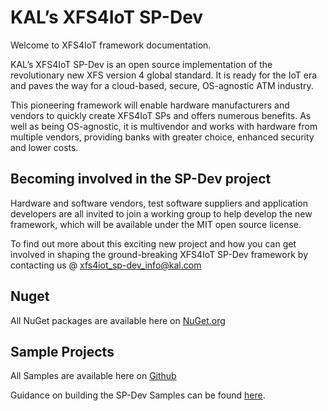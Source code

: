 # KAL’s XFS4IoT SP-Dev

Welcome to XFS4IoT framework documentation.

KAL’s XFS4IoT SP-Dev is an open source implementation of the revolutionary new XFS version 4 global standard. It is ready for the IoT era and paves the way for a cloud-based, secure, OS-agnostic ATM industry.

This pioneering framework will enable hardware manufacturers and vendors to quickly create XFS4IoT SPs and offers numerous benefits. As well as being OS-agnostic, it is multivendor and works with hardware from multiple vendors, providing banks with greater choice, enhanced security and lower costs.

## Becoming involved in the SP-Dev project
Hardware and software vendors, test software suppliers and application developers are all invited to join a working group to help develop the new framework, which will be available under the MIT open source license.

To find out more about this exciting new project and how you can get involved in shaping the ground-breaking XFS4IoT SP-Dev framework by contacting us @ xfs4iot_sp-dev_info@kal.com

## Nuget
All NuGet packages are available here on [NuGet.org](https://www.nuget.org/profiles/KAL-ATM-Software)

## Sample Projects
All Samples are available here on [Github](https://github.com/KAL-ATM-Software/KAL_XFS4IoT_SP-Dev-Samples)

Guidance on building the SP-Dev Samples can be found [here](Building/BuildingTheSamples.md).
